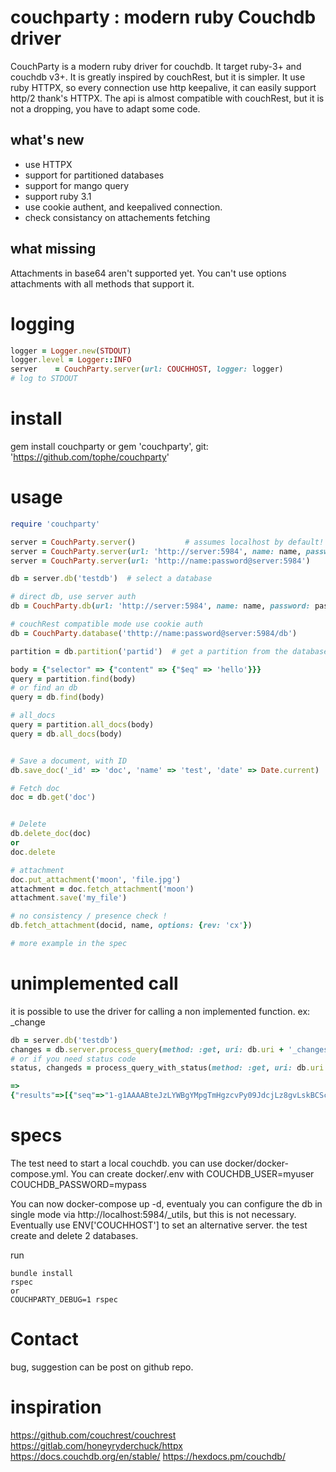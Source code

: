 # couchparty : modern ruby Couchdb driver

CouchParty is a modern ruby driver for couchdb. It target ruby-3+ and couchdb v3+. It is greatly inspired by couchRest, but it is
simpler. It use ruby HTTPX, so every connection use http keepalive, it can easily support http/2 thank's HTTPX.
The api is almost compatible with couchRest, but it is not a dropping, you have to adapt some code.
## what's new
- use HTTPX
- support for partitioned databases
- support for mango query
- support ruby 3.1
- use cookie authent, and keepalived connection.
- check consistancy on attachements fetching

## what missing
Attachments in base64 aren't supported yet. You can't use options attachments with all methods that support it.

# logging
```ruby
logger = Logger.new(STDOUT)
logger.level = Logger::INFO
server    = CouchParty.server(url: COUCHHOST, logger: logger)
# log to STDOUT
```

# install
gem install couchparty
or
gem 'couchparty', git: 'https://github.com/tophe/couchparty'

# usage
```ruby
require 'couchparty'

server = CouchParty.server()           # assumes localhost by default!
server = CouchParty.server(url: 'http://server:5984', name: name, password: password)           # cookie authent (more performant than basic auth)
server = CouchParty.server(url: 'http://name:password@server:5984')           # basic http auth

db = server.db('testdb')  # select a database

# direct db, use server auth
db = CouchParty.db(url: 'http://server:5984', name: name, password: password)

# couchRest compatible mode use cookie auth
db = CouchParty.database('thttp://name:password@server:5984/db')

partition = db.partition('partid')  # get a partition from the database

body = {"selector" => {"content" => {"$eq" => 'hello'}}}
query = partition.find(body)
# or find an db
query = db.find(body)

# all_docs
query = partition.all_docs(body)
query = db.all_docs(body)


# Save a document, with ID
db.save_doc('_id' => 'doc', 'name' => 'test', 'date' => Date.current)

# Fetch doc
doc = db.get('doc')


# Delete
db.delete_doc(doc)
or 
doc.delete

# attachment
doc.put_attachment('moon', 'file.jpg')
attachment = doc.fetch_attachment('moon')
attachment.save('my_file')

# no consistency / presence check !
db.fetch_attachment(docid, name, options: {rev: 'cx'})

# more example in the spec
```

# unimplemented call
it is possible to use the driver for calling a non implemented function.
ex: _change
```ruby
db = server.db('testdb')
changes = db.server.process_query(method: :get, uri: db.uri + '_changes', options: {style: 'all_docs'})
# or if you need status code 
status, changeds = process_query_with_status(method: :get, uri: db.uri + '_changes', options: {style: 'all_docs'})

=> 
{"results"=>[{"seq"=>"1-g1AAAABteJzLYWBgYMpgTmHgzcvPy09JdcjLz8gvLskBCScyJNX___8_K5EBh4I8FiDJ0ACk_oPUZTAnMuYCBdgNEw3MzI3N0fVkAQAMdCGm", "id"=>"1:bob", "changes"=>[{"rev"=>"1-bd85d49a88be80885568472bf2028da4"}]}, {"seq"=>"2-g1AAAACLeJzLYWBgYMpgTmHgzcvPy09JdcjLz8gvLskBCScyJNX___8_K4M5kTEXKMBukmZubmRoiK4Yh_Y8FiDJ0ACk_qOYYphoYGZubI6uJwsAK5Ep8Q", "id"=>"_design/45a1aa79a2594ba91e892430be0f395d390e9da7", "changes"=>[{"rev"=>"1-7d490c0c313b63ce054bcf65bdb5f8bc"}]}], "last_seq"=>"2-g1AAAACLeJzLYWBgYMpgTmHgzcvPy09JdcjLz8gvLskBCScyJNX___8_K4M5kTEXKMBukmZubmRoiK4Yh_Y8FiDJ0ACk_qOYYphoYGZubI6uJwsAK5Ep8Q", "pending"=>0}
```

# specs

The test need to start a local couchdb.
you can use docker/docker-compose.yml. You can create docker/.env with
COUCHDB_USER=myuser
COUCHDB_PASSWORD=mypass

You can now docker-compose up -d, eventualy you can configure the db in single mode via http://localhost:5984/_utils, but this is not necessary.
Eventually use ENV['COUCHHOST'] to set an alternative server.
the test create and delete 2 databases.

run
```
bundle install
rspec
or
COUCHPARTY_DEBUG=1 rspec
```

# Contact
bug, suggestion can be post on github repo.




# inspiration
https://github.com/couchrest/couchrest
https://gitlab.com/honeyryderchuck/httpx
https://docs.couchdb.org/en/stable/
https://hexdocs.pm/couchdb/
